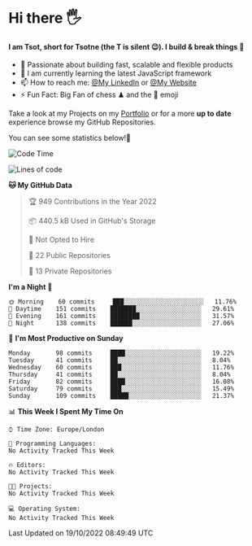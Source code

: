# Hi there :raised_hand_with_fingers_splayed:
#### I am Tsot, short for Tsotne (the T is silent :wink:). I build & break things :space_invader:
- :telescope: Passionate about building fast, scalable and flexible products
- :seedling: I am currently learning the latest JavaScript framework 
- :mailbox: How to reach me: [@My LinkedIn](https://www.linkedin.com/in/tsotne-gvadzabia/) or [@My Website](https://tsotne.co.uk/contact)
- :zap: Fun Fact: Big Fan of chess ♟ and the 👾 emoji

Take a look at my Projects on my [Portfolio](https://tsotne.co.uk/) or for a more **up to date** experience browse my GitHub Repositories.

You can see some statistics below!:space_invader:
<!--START_SECTION:waka-->
![Code Time](http://img.shields.io/badge/Code%20Time-761%20hrs%202%20mins-blue)

![Lines of code](https://img.shields.io/badge/From%20Hello%20World%20I%27ve%20Written-624%20Thousand%20lines%20of%20code-blue)

**🐱 My GitHub Data** 

> 🏆 949 Contributions in the Year 2022
 > 
> 📦 440.5 kB Used in GitHub's Storage 
 > 
> 🚫 Not Opted to Hire
 > 
> 📜 22 Public Repositories 
 > 
> 🔑 13 Private Repositories  
 > 
**I'm a Night 🦉** 

```text
🌞 Morning    60 commits     ███░░░░░░░░░░░░░░░░░░░░░░   11.76% 
🌆 Daytime    151 commits    ███████░░░░░░░░░░░░░░░░░░   29.61% 
🌃 Evening    161 commits    ████████░░░░░░░░░░░░░░░░░   31.57% 
🌙 Night      138 commits    ██████░░░░░░░░░░░░░░░░░░░   27.06%

```
📅 **I'm Most Productive on Sunday** 

```text
Monday       98 commits     ████░░░░░░░░░░░░░░░░░░░░░   19.22% 
Tuesday      41 commits     ██░░░░░░░░░░░░░░░░░░░░░░░   8.04% 
Wednesday    60 commits     ███░░░░░░░░░░░░░░░░░░░░░░   11.76% 
Thursday     41 commits     ██░░░░░░░░░░░░░░░░░░░░░░░   8.04% 
Friday       82 commits     ████░░░░░░░░░░░░░░░░░░░░░   16.08% 
Saturday     79 commits     ███░░░░░░░░░░░░░░░░░░░░░░   15.49% 
Sunday       109 commits    █████░░░░░░░░░░░░░░░░░░░░   21.37%

```


📊 **This Week I Spent My Time On** 

```text
⌚︎ Time Zone: Europe/London

💬 Programming Languages: 
No Activity Tracked This Week

🔥 Editors: 
No Activity Tracked This Week

🐱‍💻 Projects: 
No Activity Tracked This Week

💻 Operating System: 
No Activity Tracked This Week

```


 Last Updated on 19/10/2022 08:49:49 UTC
<!--END_SECTION:waka-->
